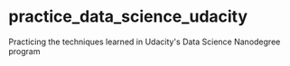 # practice_data_science_udacity
Practicing the techniques learned in Udacity's Data Science Nanodegree program
